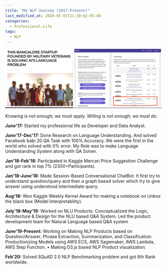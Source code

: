 ```yaml
---
title: "My NLP Journey (2017-Present)"
last_modified_at: 2020-03-01T21:30:02-05:00
categories:
  - Professional-Life
tags:
  - NLP
---
```


![Cover Page](/assets/images/collage.jpg)

*Knowing is not enough; we must apply. Willing is not enough; we must do.*

**June'17:** Started my professional life as Developer and Data Analyst. 

**June'17-Dec'17:** Done Research on Language Understanding. And solved Facebook babi 20 QA Task with 100% Accuracy. We were the first in the world who solved with 0% error. My Role was to make Language Understanding System along with QA Solver.

**Jan'18-Feb'18:** Participated in Kaggle Mercari Price Suggestion Challenge and got rank in top 7% (2300+Participants).

**Jan'18-June'18:** Made Session-Based Conversational ChatBot. It first try to understand question/query and then a graph based solver which try to give answer using understood intermediate query.

**Aug'18:** Won Kaggle Weekly Kernel Award for making a notebook on Unbox the black box (Model Interpretability).

**July'18-May'19:** Worked on NLU Products. Conceptualized the Logic, Architecture &amp; Design for the NLU based Q&A System. Led the product development team for Natural Language based Q&A system

**June'19-Present:** Working on Making NLP Products based on Question/Answer, Phrase Extraction, Summarization, and Classification. Productionizing Models using AWS ECS, AWS Sagemaker, AWS Lambda, AWS Step Function.
• Making D3.js based NLP Product visualization.

**Feb'20:** Solved SQuAD 2.0 NLP Benchmarking problem and got 6th Rank worldwide.
